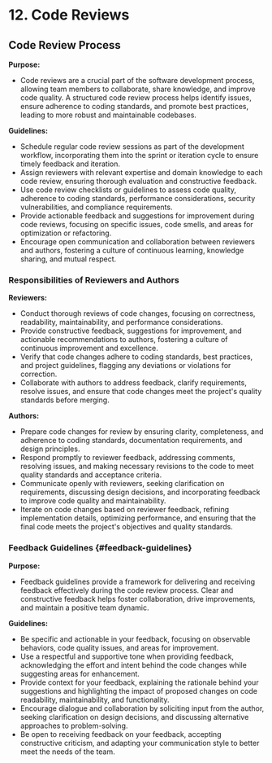 # 12. Code Reviews

## Code Review Process

**Purpose:**

- Code reviews are a crucial part of the software development process, allowing team members to collaborate, share knowledge, and improve code quality. A structured code review process helps identify issues, ensure adherence to coding standards, and promote best practices, leading to more robust and maintainable codebases.

**Guidelines:**

- Schedule regular code review sessions as part of the development workflow, incorporating them into the sprint or iteration cycle to ensure timely feedback and iteration.
- Assign reviewers with relevant expertise and domain knowledge to each code review, ensuring thorough evaluation and constructive feedback.
- Use code review checklists or guidelines to assess code quality, adherence to coding standards, performance considerations, security vulnerabilities, and compliance requirements.
- Provide actionable feedback and suggestions for improvement during code reviews, focusing on specific issues, code smells, and areas for optimization or refactoring.
- Encourage open communication and collaboration between reviewers and authors, fostering a culture of continuous learning, knowledge sharing, and mutual respect.

### Responsibilities of Reviewers and Authors

**Reviewers:**

- Conduct thorough reviews of code changes, focusing on correctness, readability, maintainability, and performance considerations.
- Provide constructive feedback, suggestions for improvement, and actionable recommendations to authors, fostering a culture of continuous improvement and excellence.
- Verify that code changes adhere to coding standards, best practices, and project guidelines, flagging any deviations or violations for correction.
- Collaborate with authors to address feedback, clarify requirements, resolve issues, and ensure that code changes meet the project's quality standards before merging.

**Authors:**

- Prepare code changes for review by ensuring clarity, completeness, and adherence to coding standards, documentation requirements, and design principles.
- Respond promptly to reviewer feedback, addressing comments, resolving issues, and making necessary revisions to the code to meet quality standards and acceptance criteria.
- Communicate openly with reviewers, seeking clarification on requirements, discussing design decisions, and incorporating feedback to improve code quality and maintainability.
- Iterate on code changes based on reviewer feedback, refining implementation details, optimizing performance, and ensuring that the final code meets the project's objectives and quality standards.

### Feedback Guidelines {#feedback-guidelines}

**Purpose:**

- Feedback guidelines provide a framework for delivering and receiving feedback effectively during the code review process. Clear and constructive feedback helps foster collaboration, drive improvements, and maintain a positive team dynamic.

**Guidelines:**

- Be specific and actionable in your feedback, focusing on observable behaviors, code quality issues, and areas for improvement.
- Use a respectful and supportive tone when providing feedback, acknowledging the effort and intent behind the code changes while suggesting areas for enhancement.
- Provide context for your feedback, explaining the rationale behind your suggestions and highlighting the impact of proposed changes on code readability, maintainability, and functionality.
- Encourage dialogue and collaboration by soliciting input from the author, seeking clarification on design decisions, and discussing alternative approaches to problem-solving.
- Be open to receiving feedback on your feedback, accepting constructive criticism, and adapting your communication style to better meet the needs of the team.
